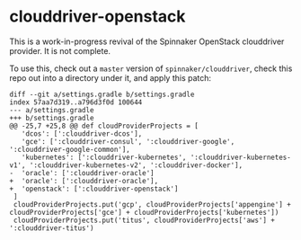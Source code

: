 # clouddriver-openstack

This is a work-in-progress revival of the Spinnaker OpenStack clouddriver provider.  It is not complete.

To use this, check out a `master` version of `spinnaker/clouddriver`, check this repo out into a directory under it, and apply this patch:

```
diff --git a/settings.gradle b/settings.gradle
index 57aa7d319..a796d3f0d 100644
--- a/settings.gradle
+++ b/settings.gradle
@@ -25,7 +25,8 @@ def cloudProviderProjects = [
   'dcos': [':clouddriver-dcos'],
   'gce': [':clouddriver-consul', ':clouddriver-google', ':clouddriver-google-common'],
   'kubernetes': [':clouddriver-kubernetes', ':clouddriver-kubernetes-v1', ':clouddriver-kubernetes-v2', ':clouddriver-docker'],
-  'oracle': [':clouddriver-oracle']
+  'oracle': [':clouddriver-oracle'],
+  'openstack': [':clouddriver-openstack']
 ]
 cloudProviderProjects.put('gcp', cloudProviderProjects['appengine'] + cloudProviderProjects['gce'] + cloudProviderProjects['kubernetes'])
 cloudProviderProjects.put('titus', cloudProviderProjects['aws'] + ':clouddriver-titus')
```

